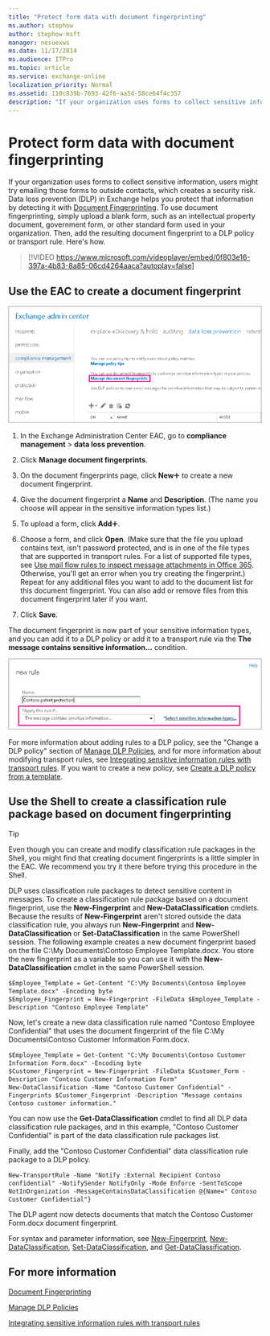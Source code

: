 ```yaml
---
title: "Protect form data with document fingerprinting"
ms.author: stephow
author: stephow-msft
manager: nesuexws
ms.date: 11/17/2014
ms.audience: ITPro
ms.topic: article
ms.service: exchange-online
localization_priority: Normal
ms.assetid: 110c839b-7693-42f6-aa5d-58ce64f4c357
description: "If your organization uses forms to collect sensitive information, users might try emailing those forms to outside contacts, which creates a security risk. Data loss prevention (DLP) in Exchange helps you protect that information by detecting it with Document Fingerprinting. To use document fingerprinting, simply upload a blank form, such as an intellectual property document, government form, or other standard form used in your organization. Then, add the resulting document fingerprint to a DLP policy or transport rule. Here's how."
---
```


# Protect form data with document fingerprinting

If your organization uses forms to collect sensitive information, users might try emailing those forms to outside contacts, which creates a security risk. Data loss prevention (DLP) in Exchange helps you protect that information by detecting it with [Document Fingerprinting](document-fingerprinting.md). To use document fingerprinting, simply upload a blank form, such as an intellectual property document, government form, or other standard form used in your organization. Then, add the resulting document fingerprint to a DLP policy or transport rule. Here's how.
  
> [!VIDEO https://www.microsoft.com/videoplayer/embed/0f803e16-397a-4b83-8a85-06cd4264aaca?autoplay=false]
  
## Use the EAC to create a document fingerprint

![Path to Document Fingerprinting in EAC highlighted](../../media/EAC_Compliance_Management_DLP.png)
  
1. In the Exchange Administration Center EAC, go to **compliance management** \> **data loss prevention**.
    
2. Click **Manage document fingerprints**.
    
3. On the document fingerprints page, click **New**![Add Icon](../../media/ITPro_EAC_AddIcon.gif) to create a new document fingerprint. 
    
4. Give the document fingerprint a **Name** and **Description**. (The name you choose will appear in the sensitive information types list.)
    
5. To upload a form, click **Add**![Add Icon](../../media/ITPro_EAC_AddIcon.gif).
    
6. Choose a form, and click **Open**. (Make sure that the file you upload contains text, isn't password protected, and is in one of the file types that are supported in transport rules. For a list of supported file types, see [Use mail flow rules to inspect message attachments in Office 365](../../security-and-compliance/mail-flow-rules/inspect-message-attachments.md). Otherwise, you'll get an error when you try creating the fingerprint.) Repeat for any additional files you want to add to the document list for this document fingerprint. You can also add or remove files from this document fingerprint later if you want.
    
7. Click **Save**.
    
The document fingerprint is now part of your sensitive information types, and you can add it to a DLP policy or add it to a transport rule via the **The message contains sensitive information…** condition. 
  
!["Apply this rule if" condition highlighted](../../media/EAC_Compliance_Management_DLP_new_rule.png)
  
For more information about adding rules to a DLP policy, see the "Change a DLP policy" section of [Manage DLP Policies](http://technet.microsoft.com/library/ba81fabd-7f7f-4ef7-968f-ce851ada9d70.aspx), and for more information about modifying transport rules, see [Integrating sensitive information rules with transport rules](integrate-sensitive-information-rules.md). If you want to create a new policy, see [Create a DLP policy from a template](create-dlp-policy-from-template.md).
  
## Use the Shell to create a classification rule package based on document fingerprinting

> [!TIP]
> Even though you can create and modify classification rule packages in the Shell, you might find that creating document fingerprints is a little simpler in the EAC. We recommend you try it there before trying this procedure in the Shell. 
  
DLP uses classification rule packages to detect sensitive content in messages. To create a classification rule package based on a document fingerprint, use the **New-Fingerprint** and **New-DataClassification** cmdlets. Because the results of **New-Fingerprint** aren't stored outside the data classification rule, you always run **New-Fingerprint** and **New-DataClassification** or **Set-DataClassification** in the same PowerShell session. The following example creates a new document fingerprint based on the file C:\My Documents\Contoso Employee Template.docx. You store the new fingerprint as a variable so you can use it with the **New-DataClassification** cmdlet in the same PowerShell session. 
  
```
$Employee_Template = Get-Content "C:\My Documents\Contoso Employee Template.docx" -Encoding byte
$Employee_Fingerprint = New-Fingerprint -FileData $Employee_Template -Description "Contoso Employee Template"
```

Now, let's create a new data classification rule named "Contoso Employee Confidential" that uses the document fingerprint of the file C:\My Documents\Contoso Customer Information Form.docx.
  
```
$Employee_Template = Get-Content "C:\My Documents\Contoso Customer Information Form.docx" -Encoding byte
$Customer_Fingerprint = New-Fingerprint -FileData $Customer_Form -Description "Contoso Customer Information Form"
New-DataClassification -Name "Contoso Customer Confidential" -Fingerprints $Customer_Fingerprint -Description "Message contains Contoso customer information." 
```

You can now use the **Get-DataClassification** cmdlet to find all DLP data classification rule packages, and in this example, "Contoso Customer Confidential" is part of the data classification rule packages list. 
  
Finally, add the "Contoso Customer Confidential" data classification rule package to a DLP policy.
  
```
New-TransportRule -Name "Notify :External Recipient Contoso confidential" -NotifySender NotifyOnly -Mode Enforce -SentToScope NotInOrganization -MessageContainsDataClassification @{Name=" Contoso Customer Confidential"}

```

The DLP agent now detects documents that match the Contoso Customer Form.docx document fingerprint.
  
For syntax and parameter information, see [New-Fingerprint](http://technet.microsoft.com/library/b579682a-9922-4db0-b524-bcea0d2cef9b.aspx), [New-DataClassification](http://technet.microsoft.com/library/3c1e90e7-cf49-4a8b-a0c4-c189ab8ab166.aspx), [Set-DataClassification](http://technet.microsoft.com/library/6d40df36-18c7-46f5-b373-69c840a5599b.aspx), and [Get-DataClassification](http://technet.microsoft.com/library/7f1daf42-8805-4313-831c-f473ddfd6371.aspx).
  
## For more information

[Document Fingerprinting](document-fingerprinting.md)
  
[Manage DLP Policies](http://technet.microsoft.com/library/ba81fabd-7f7f-4ef7-968f-ce851ada9d70.aspx)
  
[Integrating sensitive information rules with transport rules](integrate-sensitive-information-rules.md)
  

